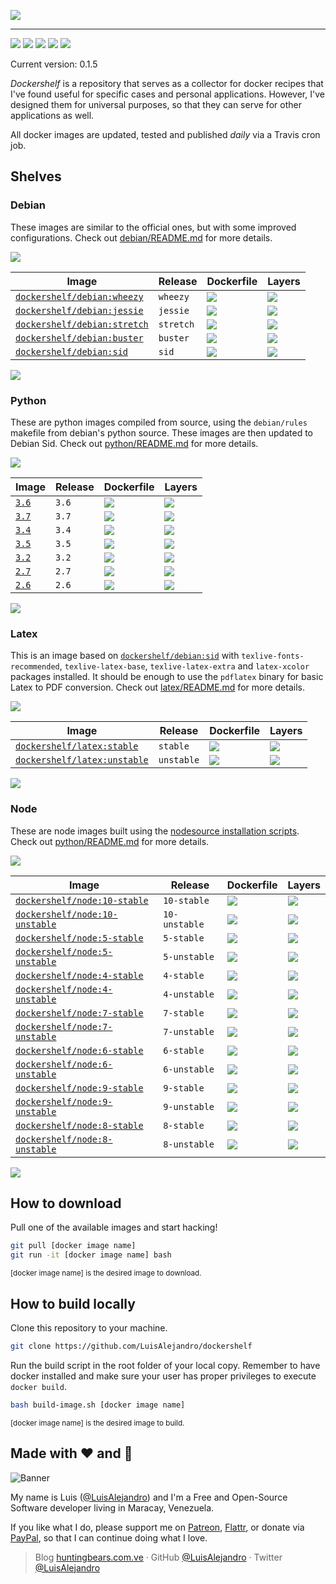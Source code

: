 ![](https://gitcdn.xyz/repo/LuisAlejandro/dockershelf/master/banner.svg)

---

[![](https://img.shields.io/github/release/LuisAlejandro/dockershelf.svg)](https://github.com/LuisAlejandro/dockershelf/releases) [![](https://img.shields.io/travis/LuisAlejandro/dockershelf.svg)](https://travis-ci.org/LuisAlejandro/dockershelf) [![](https://img.shields.io/github/issues-raw/LuisAlejandro/dockershelf/in%20progress.svg?label=in%20progress)](https://github.com/LuisAlejandro/dockershelf/issues?q=is%3Aissue+is%3Aopen+label%3A%22in+progress%22) [![](https://badges.gitter.im/LuisAlejandro/dockershelf.svg)](https://gitter.im/LuisAlejandro/dockershelf) [![](https://cla-assistant.io/readme/badge/LuisAlejandro/dockershelf)](https://cla-assistant.io/LuisAlejandro/dockershelf)

Current version: 0.1.5

*Dockershelf* is a repository that serves as a collector for docker recipes that I've found useful for specific cases and personal applications. However, I've designed them for universal purposes, so that they can serve for other applications as well.

All docker images are updated, tested and published *daily* via a Travis cron job.

## Shelves

### Debian

These images are similar to the official ones, but with some improved configurations. Check out [debian/README.md](https://github.com/LuisAlejandro/dockershelf/blob/master/debian/README.md) for more details.

![](https://gitcdn.xyz/repo/LuisAlejandro/dockershelf/master/table.svg)

|Image                                    |Release  |Dockerfile                |Layers                    |
|-----------------------------------------|---------|--------------------------|--------------------------|
|[`dockershelf/debian:wheezy`](https://hub.docker.com/r/dockershelf/debian)|`wheezy`|[![](https://img.shields.io/badge/-debian%2Fwheezy%2FDockerfile-blue.svg)](https://github.com/LuisAlejandro/dockershelf/blob/master/debian/wheezy/Dockerfile)|[![](https://images.microbadger.com/badges/image/dockershelf/debian:wheezy.svg)](https://microbadger.com/images/dockershelf/debian:wheezy)|
|[`dockershelf/debian:jessie`](https://hub.docker.com/r/dockershelf/debian)|`jessie`|[![](https://img.shields.io/badge/-debian%2Fjessie%2FDockerfile-blue.svg)](https://github.com/LuisAlejandro/dockershelf/blob/master/debian/jessie/Dockerfile)|[![](https://images.microbadger.com/badges/image/dockershelf/debian:jessie.svg)](https://microbadger.com/images/dockershelf/debian:jessie)|
|[`dockershelf/debian:stretch`](https://hub.docker.com/r/dockershelf/debian)|`stretch`|[![](https://img.shields.io/badge/-debian%2Fstretch%2FDockerfile-blue.svg)](https://github.com/LuisAlejandro/dockershelf/blob/master/debian/stretch/Dockerfile)|[![](https://images.microbadger.com/badges/image/dockershelf/debian:stretch.svg)](https://microbadger.com/images/dockershelf/debian:stretch)|
|[`dockershelf/debian:buster`](https://hub.docker.com/r/dockershelf/debian)|`buster`|[![](https://img.shields.io/badge/-debian%2Fbuster%2FDockerfile-blue.svg)](https://github.com/LuisAlejandro/dockershelf/blob/master/debian/buster/Dockerfile)|[![](https://images.microbadger.com/badges/image/dockershelf/debian:buster.svg)](https://microbadger.com/images/dockershelf/debian:buster)|
|[`dockershelf/debian:sid`](https://hub.docker.com/r/dockershelf/debian)|`sid`|[![](https://img.shields.io/badge/-debian%2Fsid%2FDockerfile-blue.svg)](https://github.com/LuisAlejandro/dockershelf/blob/master/debian/sid/Dockerfile)|[![](https://images.microbadger.com/badges/image/dockershelf/debian:sid.svg)](https://microbadger.com/images/dockershelf/debian:sid)|

![](https://gitcdn.xyz/repo/LuisAlejandro/dockershelf/master/table.svg)

### Python

These are python images compiled from source, using the `debian/rules` makefile from debian's python source. These images are then updated to Debian Sid. Check out [python/README.md](https://github.com/LuisAlejandro/dockershelf/blob/master/python/README.md) for more details.

![](https://gitcdn.xyz/repo/LuisAlejandro/dockershelf/master/table.svg)

|Image                                    |Release  |Dockerfile                |Layers                    |
|-----------------------------------------|---------|--------------------------|--------------------------|
|[`3.6`](https://hub.docker.com/r/dockershelf/python)|`3.6`|[![](https://img.shields.io/badge/-python%2F3.6%2FDockerfile-blue.svg)](https://github.com/LuisAlejandro/dockershelf/blob/master/python/3.6/Dockerfile)|[![](https://images.microbadger.com/badges/image/dockershelf/python:3.6.svg)](https://microbadger.com/images/dockershelf/python:3.6)|
|[`3.7`](https://hub.docker.com/r/dockershelf/python)|`3.7`|[![](https://img.shields.io/badge/-python%2F3.7%2FDockerfile-blue.svg)](https://github.com/LuisAlejandro/dockershelf/blob/master/python/3.7/Dockerfile)|[![](https://images.microbadger.com/badges/image/dockershelf/python:3.7.svg)](https://microbadger.com/images/dockershelf/python:3.7)|
|[`3.4`](https://hub.docker.com/r/dockershelf/python)|`3.4`|[![](https://img.shields.io/badge/-python%2F3.4%2FDockerfile-blue.svg)](https://github.com/LuisAlejandro/dockershelf/blob/master/python/3.4/Dockerfile)|[![](https://images.microbadger.com/badges/image/dockershelf/python:3.4.svg)](https://microbadger.com/images/dockershelf/python:3.4)|
|[`3.5`](https://hub.docker.com/r/dockershelf/python)|`3.5`|[![](https://img.shields.io/badge/-python%2F3.5%2FDockerfile-blue.svg)](https://github.com/LuisAlejandro/dockershelf/blob/master/python/3.5/Dockerfile)|[![](https://images.microbadger.com/badges/image/dockershelf/python:3.5.svg)](https://microbadger.com/images/dockershelf/python:3.5)|
|[`3.2`](https://hub.docker.com/r/dockershelf/python)|`3.2`|[![](https://img.shields.io/badge/-python%2F3.2%2FDockerfile-blue.svg)](https://github.com/LuisAlejandro/dockershelf/blob/master/python/3.2/Dockerfile)|[![](https://images.microbadger.com/badges/image/dockershelf/python:3.2.svg)](https://microbadger.com/images/dockershelf/python:3.2)|
|[`2.7`](https://hub.docker.com/r/dockershelf/python)|`2.7`|[![](https://img.shields.io/badge/-python%2F2.7%2FDockerfile-blue.svg)](https://github.com/LuisAlejandro/dockershelf/blob/master/python/2.7/Dockerfile)|[![](https://images.microbadger.com/badges/image/dockershelf/python:2.7.svg)](https://microbadger.com/images/dockershelf/python:2.7)|
|[`2.6`](https://hub.docker.com/r/dockershelf/python)|`2.6`|[![](https://img.shields.io/badge/-python%2F2.6%2FDockerfile-blue.svg)](https://github.com/LuisAlejandro/dockershelf/blob/master/python/2.6/Dockerfile)|[![](https://images.microbadger.com/badges/image/dockershelf/python:2.6.svg)](https://microbadger.com/images/dockershelf/python:2.6)|

![](https://gitcdn.xyz/repo/LuisAlejandro/dockershelf/master/table.svg)

### Latex

This is an image based on [`dockershelf/debian:sid`](https://microbadger.com/images/dockershelf/debian:sid) with `texlive-fonts-recommended`, `texlive-latex-base`, `texlive-latex-extra` and `latex-xcolor` packages installed. It should be enough to use the `pdflatex` binary for basic Latex to PDF conversion. Check out [latex/README.md](https://github.com/LuisAlejandro/dockershelf/blob/master/latex/README.md) for more details.

![](https://gitcdn.xyz/repo/LuisAlejandro/dockershelf/master/table.svg)

|Image                             |Release|Dockerfile            |Layers                |
|----------------------------------|-------|----------------------|----------------------|
|[`dockershelf/latex:stable`](https://hub.docker.com/r/dockershelf/latex)|`stable`|[![](https://img.shields.io/badge/-latex%2Fstable%2FDockerfile-blue.svg)](https://github.com/LuisAlejandro/dockershelf/blob/master/latex/stable/Dockerfile)|[![](https://images.microbadger.com/badges/image/dockershelf/latex:stable.svg)](https://microbadger.com/images/dockershelf/latex:stable)|
|[`dockershelf/latex:unstable`](https://hub.docker.com/r/dockershelf/latex)|`unstable`|[![](https://img.shields.io/badge/-latex%2Funstable%2FDockerfile-blue.svg)](https://github.com/LuisAlejandro/dockershelf/blob/master/latex/unstable/Dockerfile)|[![](https://images.microbadger.com/badges/image/dockershelf/latex:unstable.svg)](https://microbadger.com/images/dockershelf/latex:unstable)|

![](https://gitcdn.xyz/repo/LuisAlejandro/dockershelf/master/table.svg)

### Node

These are node images built using the [nodesource installation scripts](https://nodejs.org/en/download/package-manager/#debian-and-ubuntu-based-linux-distributions). Check out [python/README.md](https://github.com/LuisAlejandro/dockershelf/blob/master/python/README.md) for more details.

![](https://gitcdn.xyz/repo/LuisAlejandro/dockershelf/master/table.svg)

|Image                                    |Release  |Dockerfile                |Layers                    |
|-----------------------------------------|---------|--------------------------|--------------------------|
|[`dockershelf/node:10-stable`](https://hub.docker.com/r/dockershelf/node)|`10-stable`|[![](https://img.shields.io/badge/-node%2F10-stable%2FDockerfile-blue.svg)](https://github.com/LuisAlejandro/dockershelf/blob/master/node/10-stable/Dockerfile)|[![](https://images.microbadger.com/badges/image/dockershelf/node:10-stable.svg)](https://microbadger.com/images/dockershelf/node:10-stable)|
|[`dockershelf/node:10-unstable`](https://hub.docker.com/r/dockershelf/node)|`10-unstable`|[![](https://img.shields.io/badge/-node%2F10-unstable%2FDockerfile-blue.svg)](https://github.com/LuisAlejandro/dockershelf/blob/master/node/10-unstable/Dockerfile)|[![](https://images.microbadger.com/badges/image/dockershelf/node:10-unstable.svg)](https://microbadger.com/images/dockershelf/node:10-unstable)|
|[`dockershelf/node:5-stable`](https://hub.docker.com/r/dockershelf/node)|`5-stable`|[![](https://img.shields.io/badge/-node%2F5-stable%2FDockerfile-blue.svg)](https://github.com/LuisAlejandro/dockershelf/blob/master/node/5-stable/Dockerfile)|[![](https://images.microbadger.com/badges/image/dockershelf/node:5-stable.svg)](https://microbadger.com/images/dockershelf/node:5-stable)|
|[`dockershelf/node:5-unstable`](https://hub.docker.com/r/dockershelf/node)|`5-unstable`|[![](https://img.shields.io/badge/-node%2F5-unstable%2FDockerfile-blue.svg)](https://github.com/LuisAlejandro/dockershelf/blob/master/node/5-unstable/Dockerfile)|[![](https://images.microbadger.com/badges/image/dockershelf/node:5-unstable.svg)](https://microbadger.com/images/dockershelf/node:5-unstable)|
|[`dockershelf/node:4-stable`](https://hub.docker.com/r/dockershelf/node)|`4-stable`|[![](https://img.shields.io/badge/-node%2F4-stable%2FDockerfile-blue.svg)](https://github.com/LuisAlejandro/dockershelf/blob/master/node/4-stable/Dockerfile)|[![](https://images.microbadger.com/badges/image/dockershelf/node:4-stable.svg)](https://microbadger.com/images/dockershelf/node:4-stable)|
|[`dockershelf/node:4-unstable`](https://hub.docker.com/r/dockershelf/node)|`4-unstable`|[![](https://img.shields.io/badge/-node%2F4-unstable%2FDockerfile-blue.svg)](https://github.com/LuisAlejandro/dockershelf/blob/master/node/4-unstable/Dockerfile)|[![](https://images.microbadger.com/badges/image/dockershelf/node:4-unstable.svg)](https://microbadger.com/images/dockershelf/node:4-unstable)|
|[`dockershelf/node:7-stable`](https://hub.docker.com/r/dockershelf/node)|`7-stable`|[![](https://img.shields.io/badge/-node%2F7-stable%2FDockerfile-blue.svg)](https://github.com/LuisAlejandro/dockershelf/blob/master/node/7-stable/Dockerfile)|[![](https://images.microbadger.com/badges/image/dockershelf/node:7-stable.svg)](https://microbadger.com/images/dockershelf/node:7-stable)|
|[`dockershelf/node:7-unstable`](https://hub.docker.com/r/dockershelf/node)|`7-unstable`|[![](https://img.shields.io/badge/-node%2F7-unstable%2FDockerfile-blue.svg)](https://github.com/LuisAlejandro/dockershelf/blob/master/node/7-unstable/Dockerfile)|[![](https://images.microbadger.com/badges/image/dockershelf/node:7-unstable.svg)](https://microbadger.com/images/dockershelf/node:7-unstable)|
|[`dockershelf/node:6-stable`](https://hub.docker.com/r/dockershelf/node)|`6-stable`|[![](https://img.shields.io/badge/-node%2F6-stable%2FDockerfile-blue.svg)](https://github.com/LuisAlejandro/dockershelf/blob/master/node/6-stable/Dockerfile)|[![](https://images.microbadger.com/badges/image/dockershelf/node:6-stable.svg)](https://microbadger.com/images/dockershelf/node:6-stable)|
|[`dockershelf/node:6-unstable`](https://hub.docker.com/r/dockershelf/node)|`6-unstable`|[![](https://img.shields.io/badge/-node%2F6-unstable%2FDockerfile-blue.svg)](https://github.com/LuisAlejandro/dockershelf/blob/master/node/6-unstable/Dockerfile)|[![](https://images.microbadger.com/badges/image/dockershelf/node:6-unstable.svg)](https://microbadger.com/images/dockershelf/node:6-unstable)|
|[`dockershelf/node:9-stable`](https://hub.docker.com/r/dockershelf/node)|`9-stable`|[![](https://img.shields.io/badge/-node%2F9-stable%2FDockerfile-blue.svg)](https://github.com/LuisAlejandro/dockershelf/blob/master/node/9-stable/Dockerfile)|[![](https://images.microbadger.com/badges/image/dockershelf/node:9-stable.svg)](https://microbadger.com/images/dockershelf/node:9-stable)|
|[`dockershelf/node:9-unstable`](https://hub.docker.com/r/dockershelf/node)|`9-unstable`|[![](https://img.shields.io/badge/-node%2F9-unstable%2FDockerfile-blue.svg)](https://github.com/LuisAlejandro/dockershelf/blob/master/node/9-unstable/Dockerfile)|[![](https://images.microbadger.com/badges/image/dockershelf/node:9-unstable.svg)](https://microbadger.com/images/dockershelf/node:9-unstable)|
|[`dockershelf/node:8-stable`](https://hub.docker.com/r/dockershelf/node)|`8-stable`|[![](https://img.shields.io/badge/-node%2F8-stable%2FDockerfile-blue.svg)](https://github.com/LuisAlejandro/dockershelf/blob/master/node/8-stable/Dockerfile)|[![](https://images.microbadger.com/badges/image/dockershelf/node:8-stable.svg)](https://microbadger.com/images/dockershelf/node:8-stable)|
|[`dockershelf/node:8-unstable`](https://hub.docker.com/r/dockershelf/node)|`8-unstable`|[![](https://img.shields.io/badge/-node%2F8-unstable%2FDockerfile-blue.svg)](https://github.com/LuisAlejandro/dockershelf/blob/master/node/8-unstable/Dockerfile)|[![](https://images.microbadger.com/badges/image/dockershelf/node:8-unstable.svg)](https://microbadger.com/images/dockershelf/node:8-unstable)|

![](https://gitcdn.xyz/repo/LuisAlejandro/dockershelf/master/table.svg)

## How to download

Pull one of the available images and start hacking!

```bash
git pull [docker image name]
git run -it [docker image name] bash
```
<sup>[docker image name] is the desired image to download.</sup>

## How to build locally

Clone this repository to your machine.

```bash
git clone https://github.com/LuisAlejandro/dockershelf
```

Run the build script in the root folder of your local copy. Remember to have docker installed and make sure your user has proper privileges to execute `docker build`.

```bash
bash build-image.sh [docker image name]
```

<sup>[docker image name] is the desired image to build.</sup>

## Made with :heart: and :hamburger:

![Banner](http://huntingbears.com.ve/static/img/site/banner.svg)

My name is Luis ([@LuisAlejandro](https://github.com/LuisAlejandro)) and I'm a Free and Open-Source Software developer living in Maracay, Venezuela.

If you like what I do, please support me on [Patreon](https://www.patreon.com/luisalejandro), [Flattr](https://flattr.com/profile/luisalejandro), or donate via [PayPal](https://www.paypal.me/martinezfaneyth), so that I can continue doing what I love.

> Blog [huntingbears.com.ve](http://huntingbears.com.ve) · GitHub [@LuisAlejandro](https://github.com/LuisAlejandro) · Twitter [@LuisAlejandro](https://twitter.com/LuisAlejandro)